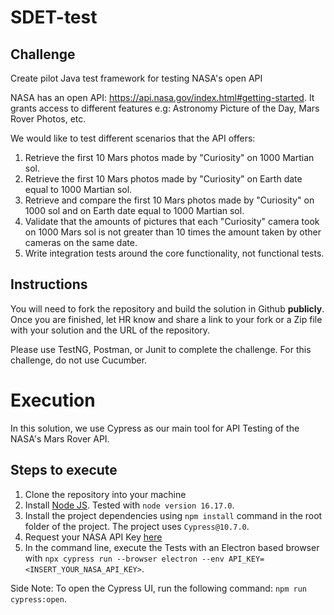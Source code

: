 # SDET-test
## Challenge
Create pilot Java test framework for testing NASA's open API

NASA has an open API: https://api.nasa.gov/index.html#getting-started. It grants access to different features e.g: Astronomy Picture of the Day, Mars Rover Photos, etc.

We would like to test different scenarios that the API offers:
1. Retrieve the first 10 Mars photos made by "Curiosity" on 1000 Martian sol.
2. Retrieve the first 10 Mars photos made by "Curiosity" on Earth date equal to 1000 Martian sol.
3. Retrieve and compare the first 10 Mars photos made by "Curiosity" on 1000 sol and on Earth date equal to 1000 Martian sol.
4. Validate that the amounts of pictures that each "Curiosity" camera took on 1000 Mars sol is not greater than 10 times the amount taken by other cameras on the same date.
5. Write integration tests around the core functionality, not functional tests.

## Instructions
You will need to fork the repository and build the solution in Github **publicly**. Once you are finished, let HR know and share a link to your fork or a Zip file with your solution and the URL of the repository.

Please use TestNG, Postman, or Junit to complete the challenge.  For this challenge, do not use Cucumber.

# Execution
In this solution, we use Cypress as our main tool for API Testing of the NASA's Mars Rover API.

## Steps to execute
1. Clone the repository into your machine
2. Install [Node JS](https://nodejs.org/en/). Tested with `node version 16.17.0`.
3. Install the project dependencies using `npm install` command in the root folder of the project. The project uses `Cypress@10.7.0`.
4. Request your NASA API Key [here](https://api.nasa.gov/)
5. In the command line, execute the Tests with an Electron based browser with `npx cypress run --browser electron --env API_KEY=<INSERT_YOUR_NASA_API_KEY>`.

Side Note: To open the Cypress UI, run the following command: `npm run cypress:open`.

